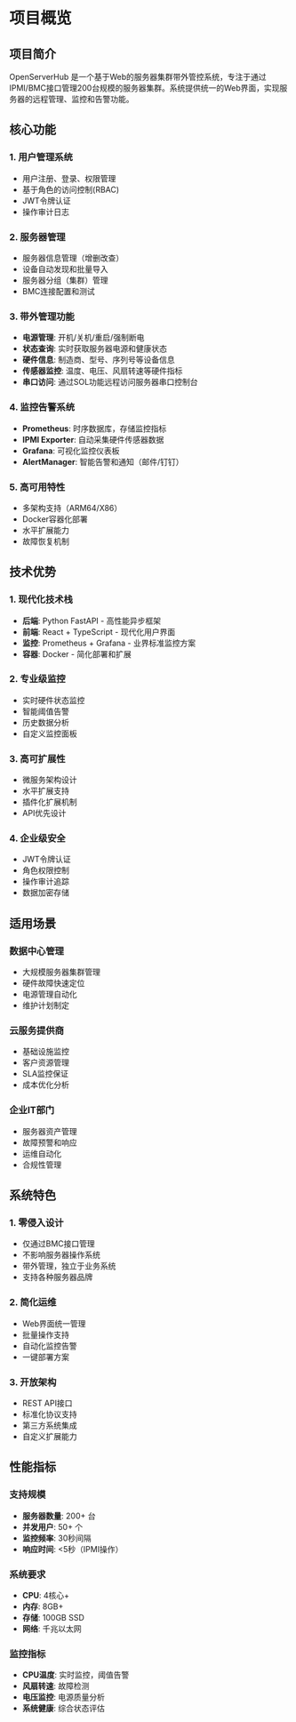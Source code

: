 # 项目概览

## 项目简介

OpenServerHub 是一个基于Web的服务器集群带外管控系统，专注于通过IPMI/BMC接口管理200台规模的服务器集群。系统提供统一的Web界面，实现服务器的远程管理、监控和告警功能。

## 核心功能

### 1. 用户管理系统
- 用户注册、登录、权限管理
- 基于角色的访问控制(RBAC)
- JWT令牌认证
- 操作审计日志

### 2. 服务器管理
- 服务器信息管理（增删改查）
- 设备自动发现和批量导入
- 服务器分组（集群）管理
- BMC连接配置和测试

### 3. 带外管理功能
- **电源管理**: 开机/关机/重启/强制断电
- **状态查询**: 实时获取服务器电源和健康状态
- **硬件信息**: 制造商、型号、序列号等设备信息
- **传感器监控**: 温度、电压、风扇转速等硬件指标
- **串口访问**: 通过SOL功能远程访问服务器串口控制台

### 4. 监控告警系统
- **Prometheus**: 时序数据库，存储监控指标
- **IPMI Exporter**: 自动采集硬件传感器数据
- **Grafana**: 可视化监控仪表板
- **AlertManager**: 智能告警和通知（邮件/钉钉）

### 5. 高可用特性
- 多架构支持（ARM64/X86）
- Docker容器化部署
- 水平扩展能力
- 故障恢复机制

## 技术优势

### 1. 现代化技术栈
- **后端**: Python FastAPI - 高性能异步框架
- **前端**: React + TypeScript - 现代化用户界面
- **监控**: Prometheus + Grafana - 业界标准监控方案
- **容器**: Docker - 简化部署和扩展

### 2. 专业级监控
- 实时硬件状态监控
- 智能阈值告警
- 历史数据分析
- 自定义监控面板

### 3. 高可扩展性
- 微服务架构设计
- 水平扩展支持
- 插件化扩展机制
- API优先设计

### 4. 企业级安全
- JWT令牌认证
- 角色权限控制
- 操作审计追踪
- 数据加密存储

## 适用场景

### 数据中心管理
- 大规模服务器集群管理
- 硬件故障快速定位
- 电源管理自动化
- 维护计划制定

### 云服务提供商
- 基础设施监控
- 客户资源管理
- SLA监控保证
- 成本优化分析

### 企业IT部门
- 服务器资产管理
- 故障预警和响应
- 运维自动化
- 合规性管理

## 系统特色

### 1. 零侵入设计
- 仅通过BMC接口管理
- 不影响服务器操作系统
- 带外管理，独立于业务系统
- 支持各种服务器品牌

### 2. 简化运维
- Web界面统一管理
- 批量操作支持
- 自动化监控告警
- 一键部署方案

### 3. 开放架构
- REST API接口
- 标准化协议支持
- 第三方系统集成
- 自定义扩展能力

## 性能指标

### 支持规模
- **服务器数量**: 200+ 台
- **并发用户**: 50+ 个
- **监控频率**: 30秒间隔
- **响应时间**: <5秒（IPMI操作）

### 系统要求
- **CPU**: 4核心+
- **内存**: 8GB+
- **存储**: 100GB SSD
- **网络**: 千兆以太网

### 监控指标
- **CPU温度**: 实时监控，阈值告警
- **风扇转速**: 故障检测
- **电压监控**: 电源质量分析
- **系统健康**: 综合状态评估